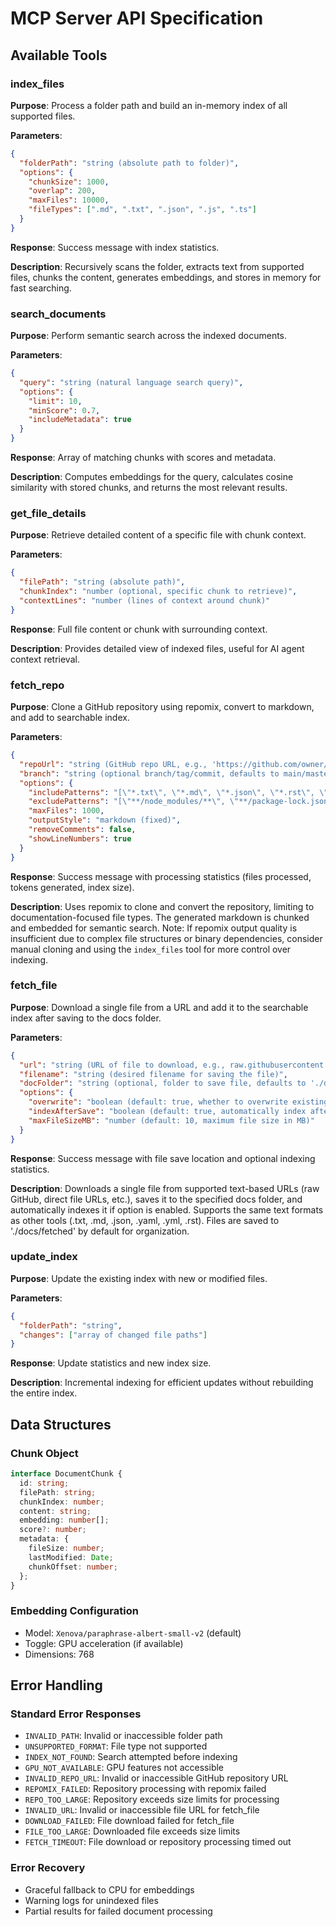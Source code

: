# MCP Server API Specification

## Available Tools

### index_files
**Purpose**: Process a folder path and build an in-memory index of all supported files.

**Parameters**:
```json
{
  "folderPath": "string (absolute path to folder)",
  "options": {
    "chunkSize": 1000,
    "overlap": 200,
    "maxFiles": 10000,
    "fileTypes": [".md", ".txt", ".json", ".js", ".ts"]
  }
}
```

**Response**: Success message with index statistics.

**Description**: Recursively scans the folder, extracts text from supported files, chunks the content, generates embeddings, and stores in memory for fast searching.

### search_documents
**Purpose**: Perform semantic search across the indexed documents.

**Parameters**:
```json
{
  "query": "string (natural language search query)",
  "options": {
    "limit": 10,
    "minScore": 0.7,
    "includeMetadata": true
  }
}
```

**Response**: Array of matching chunks with scores and metadata.

**Description**: Computes embeddings for the query, calculates cosine similarity with stored chunks, and returns the most relevant results.

### get_file_details
**Purpose**: Retrieve detailed content of a specific file with chunk context.

**Parameters**:
```json
{
  "filePath": "string (absolute path)",
  "chunkIndex": "number (optional, specific chunk to retrieve)",
  "contextLines": "number (lines of context around chunk)"
}
```

**Response**: Full file content or chunk with surrounding context.

**Description**: Provides detailed view of indexed files, useful for AI agent context retrieval.

### fetch_repo
**Purpose**: Clone a GitHub repository using repomix, convert to markdown, and add to searchable index.

**Parameters**:
```json
{
  "repoUrl": "string (GitHub repo URL, e.g., 'https://github.com/owner/repo' or 'owner/repo')",
  "branch": "string (optional branch/tag/commit, defaults to main/master)",
  "options": {
    "includePatterns": "[\"*.txt\", \"*.md\", \"*.json\", \"*.rst\", \"*.yaml\", \"*.yml\"] (documentation file types only)",
    "excludePatterns": "[\"**/node_modules/**\", \"**/package-lock.json\", \"**/*.log\", \"**/.git/**\"]",
    "maxFiles": 1000,
    "outputStyle": "markdown (fixed)",
    "removeComments": false,
    "showLineNumbers": true
  }
}
```

**Response**: Success message with processing statistics (files processed, tokens generated, index size).

**Description**: Uses repomix to clone and convert the repository, limiting to documentation-focused file types. The generated markdown is chunked and embedded for semantic search. Note: If repomix output quality is insufficient due to complex file structures or binary dependencies, consider manual cloning and using the `index_files` tool for more control over indexing.

### fetch_file
**Purpose**: Download a single file from a URL and add it to the searchable index after saving to the docs folder.

**Parameters**:
```json
{
  "url": "string (URL of file to download, e.g., raw.githubusercontent.com URLs)",
  "filename": "string (desired filename for saving the file)",
  "docFolder": "string (optional, folder to save file, defaults to './docs/fetched')",
  "options": {
    "overwrite": "boolean (default: true, whether to overwrite existing files)",
    "indexAfterSave": "boolean (default: true, automatically index after download)",
    "maxFileSizeMB": "number (default: 10, maximum file size in MB)"
  }
}
```

**Response**: Success message with file save location and optional indexing statistics.

**Description**: Downloads a single file from supported text-based URLs (raw GitHub, direct file URLs, etc.), saves it to the specified docs folder, and automatically indexes it if option is enabled. Supports the same text formats as other tools (.txt, .md, .json, .yaml, .yml, .rst). Files are saved to './docs/fetched' by default for organization.

### update_index
**Purpose**: Update the existing index with new or modified files.

**Parameters**:
```json
{
  "folderPath": "string",
  "changes": ["array of changed file paths"]
}
```

**Response**: Update statistics and new index size.

**Description**: Incremental indexing for efficient updates without rebuilding the entire index.

## Data Structures

### Chunk Object
```typescript
interface DocumentChunk {
  id: string;
  filePath: string;
  chunkIndex: number;
  content: string;
  embedding: number[];
  score?: number;
  metadata: {
    fileSize: number;
    lastModified: Date;
    chunkOffset: number;
  };
}
```

### Embedding Configuration
- Model: `Xenova/paraphrase-albert-small-v2` (default)
- Toggle: GPU acceleration (if available)
- Dimensions: 768

## Error Handling

### Standard Error Responses
- `INVALID_PATH`: Invalid or inaccessible folder path
- `UNSUPPORTED_FORMAT`: File type not supported
- `INDEX_NOT_FOUND`: Search attempted before indexing
- `GPU_NOT_AVAILABLE`: GPU features not accessible
- `INVALID_REPO_URL`: Invalid or inaccessible GitHub repository URL
- `REPOMIX_FAILED`: Repository processing with repomix failed
- `REPO_TOO_LARGE`: Repository exceeds size limits for processing
- `INVALID_URL`: Invalid or inaccessible file URL for fetch_file
- `DOWNLOAD_FAILED`: File download failed for fetch_file
- `FILE_TOO_LARGE`: Downloaded file exceeds size limits
- `FETCH_TIMEOUT`: File download or repository processing timed out

### Error Recovery
- Graceful fallback to CPU for embeddings
- Warning logs for unindexed files
- Partial results for failed document processing
